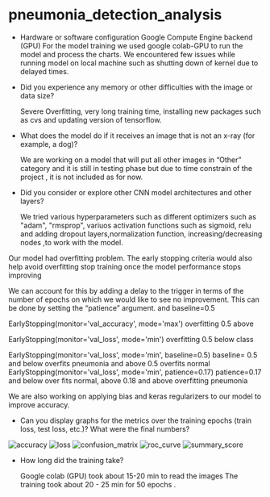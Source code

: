 
# pneumonia_detection_analysis
* Hardware or software configuration
   Google Compute Engine backend (GPU)
   For the model training we used google colab-GPU to run the model and process the charts. We encountered few issues while running model on local machine such as shutting down    of kernel due to delayed times.

* Did you experience any memory or other difficulties with the image or data size?
   
  Severe Overfitting, very long training time, installing new packages such as cvs and updating version of tensorflow.

* What does the model do if it receives an image that is not an x-ray (for example, a dog)?

  We are working on a model that will put all other images in “Other” category and it is still in testing phase  but due to time constrain of the project , it is not included as   for now.

* Did you consider or explore other CNN model architectures and other layers?

  We tried various hyperparameters such as different optimizers such as "adam", "rmsprop", variuos activation functions such as sigmoid, relu and adding dropout                    layers,normalization function, increasing/decreasing nodes ,to work with the model.
 
 Our model had overfitting problem. 
 The early stopping criteria would also help avoid overfitting  stop training once the model performance stops improving 

  We can account for this by adding a delay to the trigger in terms of the number of epochs on which we would like to see no improvement. This can be done by setting the           “patience” argument. and baseline=0.5

  EarlyStopping(monitor='val_accuracy', mode='max') overfitting 0.5 above
  
  EarlyStopping(monitor='val_loss', mode='min') overfitting 0.5 below class

  EarlyStopping(monitor='val_loss', mode='min', baseline=0.5)    baseline= 0.5 and below overfits pneumonia and above 0.5 overfits normal
  EarlyStopping(monitor='val_loss', mode='min', patience=0.17) patience=0.17 and below over fits normal, above 0.18 and above overfitting pneumonia
 
  We are also working on applying bias and keras regularizers to our model to improve accuracy. 

* Can you display graphs for the metrics over the training epochs (train loss, test loss, etc.)? What were the final numbers?

![accuracy](https://user-images.githubusercontent.com/84524153/141501445-dbedd357-2e8b-4db7-8a37-bc012eaaece0.png)
![loss](https://user-images.githubusercontent.com/84524153/141501481-db970c47-01f1-4991-8312-e38083c04727.png)
![confusion_matrix](https://user-images.githubusercontent.com/84524153/141501528-ca5d16e5-b9d4-41f6-a4a8-66713b7c7727.png)
![roc_curve](https://user-images.githubusercontent.com/84524153/141501497-1faa0665-7e95-4dcf-8d5b-826958bae9ac.png)
![summary_score](https://user-images.githubusercontent.com/84524153/141504032-70eb93f8-a604-4671-89d0-5f21af2b51f6.png)


* How long did the training take?

  Google colab (GPU) took about 15-20 min to read the images
  The training took about 20 - 25 min for 50 epochs .




